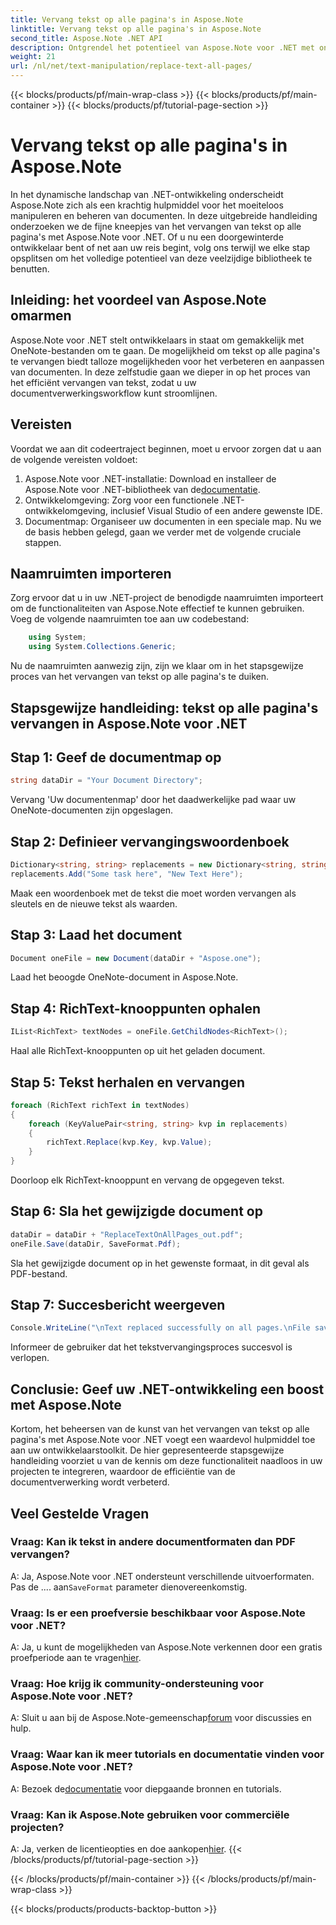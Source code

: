 ```yaml
---
title: Vervang tekst op alle pagina's in Aspose.Note
linktitle: Vervang tekst op alle pagina's in Aspose.Note
second_title: Aspose.Note .NET API
description: Ontgrendel het potentieel van Aspose.Note voor .NET met onze stapsgewijze handleiding voor het vervangen van tekst op alle pagina's. Stroomlijn documentverwerking moeiteloos.
weight: 21
url: /nl/net/text-manipulation/replace-text-all-pages/
---
```


{{< blocks/products/pf/main-wrap-class >}}
{{< blocks/products/pf/main-container >}}
{{< blocks/products/pf/tutorial-page-section >}}

# Vervang tekst op alle pagina's in Aspose.Note

In het dynamische landschap van .NET-ontwikkeling onderscheidt Aspose.Note zich als een krachtig hulpmiddel voor het moeiteloos manipuleren en beheren van documenten. In deze uitgebreide handleiding onderzoeken we de fijne kneepjes van het vervangen van tekst op alle pagina's met Aspose.Note voor .NET. Of u nu een doorgewinterde ontwikkelaar bent of net aan uw reis begint, volg ons terwijl we elke stap opsplitsen om het volledige potentieel van deze veelzijdige bibliotheek te benutten.
## Inleiding: het voordeel van Aspose.Note omarmen
Aspose.Note voor .NET stelt ontwikkelaars in staat om gemakkelijk met OneNote-bestanden om te gaan. De mogelijkheid om tekst op alle pagina's te vervangen biedt talloze mogelijkheden voor het verbeteren en aanpassen van documenten. In deze zelfstudie gaan we dieper in op het proces van het efficiënt vervangen van tekst, zodat u uw documentverwerkingsworkflow kunt stroomlijnen.
## Vereisten
Voordat we aan dit codeertraject beginnen, moet u ervoor zorgen dat u aan de volgende vereisten voldoet:
1.  Aspose.Note voor .NET-installatie: Download en installeer de Aspose.Note voor .NET-bibliotheek van de[documentatie](https://reference.aspose.com/note/net/).
2. Ontwikkelomgeving: Zorg voor een functionele .NET-ontwikkelomgeving, inclusief Visual Studio of een andere gewenste IDE.
3. Documentmap: Organiseer uw documenten in een speciale map.
Nu we de basis hebben gelegd, gaan we verder met de volgende cruciale stappen.
## Naamruimten importeren
Zorg ervoor dat u in uw .NET-project de benodigde naamruimten importeert om de functionaliteiten van Aspose.Note effectief te kunnen gebruiken. Voeg de volgende naamruimten toe aan uw codebestand:
```csharp
    using System;
    using System.Collections.Generic;
```
Nu de naamruimten aanwezig zijn, zijn we klaar om in het stapsgewijze proces van het vervangen van tekst op alle pagina's te duiken.
## Stapsgewijze handleiding: tekst op alle pagina's vervangen in Aspose.Note voor .NET
## Stap 1: Geef de documentmap op
```csharp
string dataDir = "Your Document Directory";
```
Vervang 'Uw documentenmap' door het daadwerkelijke pad waar uw OneNote-documenten zijn opgeslagen.
## Stap 2: Definieer vervangingswoordenboek
```csharp
Dictionary<string, string> replacements = new Dictionary<string, string>();
replacements.Add("Some task here", "New Text Here");
```
Maak een woordenboek met de tekst die moet worden vervangen als sleutels en de nieuwe tekst als waarden.
## Stap 3: Laad het document
```csharp
Document oneFile = new Document(dataDir + "Aspose.one");
```
Laad het beoogde OneNote-document in Aspose.Note.
## Stap 4: RichText-knooppunten ophalen
```csharp
IList<RichText> textNodes = oneFile.GetChildNodes<RichText>();
```
Haal alle RichText-knooppunten op uit het geladen document.
## Stap 5: Tekst herhalen en vervangen
```csharp
foreach (RichText richText in textNodes)
{
    foreach (KeyValuePair<string, string> kvp in replacements)
    {
        richText.Replace(kvp.Key, kvp.Value);
    }
}
```
Doorloop elk RichText-knooppunt en vervang de opgegeven tekst.
## Stap 6: Sla het gewijzigde document op
```csharp
dataDir = dataDir + "ReplaceTextOnAllPages_out.pdf";
oneFile.Save(dataDir, SaveFormat.Pdf);
```
Sla het gewijzigde document op in het gewenste formaat, in dit geval als PDF-bestand.
## Stap 7: Succesbericht weergeven
```csharp
Console.WriteLine("\nText replaced successfully on all pages.\nFile saved at " + dataDir);
```
Informeer de gebruiker dat het tekstvervangingsproces succesvol is verlopen.
## Conclusie: Geef uw .NET-ontwikkeling een boost met Aspose.Note
Kortom, het beheersen van de kunst van het vervangen van tekst op alle pagina's met Aspose.Note voor .NET voegt een waardevol hulpmiddel toe aan uw ontwikkelaarstoolkit. De hier gepresenteerde stapsgewijze handleiding voorziet u van de kennis om deze functionaliteit naadloos in uw projecten te integreren, waardoor de efficiëntie van de documentverwerking wordt verbeterd.
## Veel Gestelde Vragen
### Vraag: Kan ik tekst in andere documentformaten dan PDF vervangen?
 A: Ja, Aspose.Note voor .NET ondersteunt verschillende uitvoerformaten. Pas de .... aan`SaveFormat` parameter dienovereenkomstig.
### Vraag: Is er een proefversie beschikbaar voor Aspose.Note voor .NET?
 A: Ja, u kunt de mogelijkheden van Aspose.Note verkennen door een gratis proefperiode aan te vragen[hier](https://releases.aspose.com/).
### Vraag: Hoe krijg ik community-ondersteuning voor Aspose.Note voor .NET?
 A: Sluit u aan bij de Aspose.Note-gemeenschap[forum](https://forum.aspose.com/c/note/28) voor discussies en hulp.
### Vraag: Waar kan ik meer tutorials en documentatie vinden voor Aspose.Note voor .NET?
 A: Bezoek de[documentatie](https://reference.aspose.com/note/net/) voor diepgaande bronnen en tutorials.
### Vraag: Kan ik Aspose.Note gebruiken voor commerciële projecten?
A: Ja, verken de licentieopties en doe aankopen[hier](https://purchase.aspose.com/buy).
{{< /blocks/products/pf/tutorial-page-section >}}

{{< /blocks/products/pf/main-container >}}
{{< /blocks/products/pf/main-wrap-class >}}

{{< blocks/products/products-backtop-button >}}
